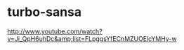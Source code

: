 turbo-sansa
===========

http://www.youtube.com/watch?v=Ji_QpH6uhDc&amp;list=FLpggsYfECnMZUOElcYMHy-w
